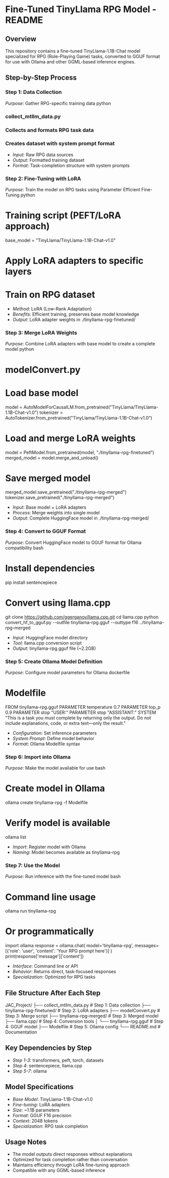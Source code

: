 # Fine-Tuned TinyLlama RPG Model - README

## Overview
This repository contains a fine-tuned TinyLlama-1.1B-Chat model specialized for RPG (Role-Playing Game) tasks, converted to GGUF format for use with Ollama and other GGML-based inference engines.

## Step-by-Step Process

### Step 1: Data Collection
*Purpose*: Gather RPG-specific training data
python
### collect_mtllm_data.py
### Collects and formats RPG task data
### Creates dataset with system prompt format

- *Input*: Raw RPG data sources
- *Output*: Formatted training dataset
- *Format*: Task-completion structure with system prompts

### Step 2: Fine-Tuning with LoRA
*Purpose*: Train the model on RPG tasks using Parameter Efficient Fine-Tuning
python
# Training script (PEFT/LoRA approach)
base_model = "TinyLlama/TinyLlama-1.1B-Chat-v1.0"
# Apply LoRA adapters to specific layers
# Train on RPG dataset

- *Method*: LoRA (Low-Rank Adaptation)
- *Benefits*: Efficient training, preserves base model knowledge
- *Output*: LoRA adapter weights in ./tinyllama-rpg-finetuned/

### Step 3: Merge LoRA Weights
*Purpose*: Combine LoRA adapters with base model to create a complete model
python
# modelConvert.py
# Load base model
model = AutoModelForCausalLM.from_pretrained("TinyLlama/TinyLlama-1.1B-Chat-v1.0")
tokenizer = AutoTokenizer.from_pretrained("TinyLlama/TinyLlama-1.1B-Chat-v1.0")

# Load and merge LoRA weights
model = PeftModel.from_pretrained(model, "./tinyllama-rpg-finetuned")
merged_model = model.merge_and_unload()

# Save merged model
merged_model.save_pretrained("./tinyllama-rpg-merged")
tokenizer.save_pretrained("./tinyllama-rpg-merged")

- *Input*: Base model + LoRA adapters
- *Process*: Merge weights into single model
- *Output*: Complete HuggingFace model in ./tinyllama-rpg-merged/

### Step 4: Convert to GGUF Format
*Purpose*: Convert HuggingFace model to GGUF format for Ollama compatibility
bash
# Install dependencies
pip install sentencepiece

# Convert using llama.cpp
git clone https://github.com/ggerganov/llama.cpp.git
cd llama.cpp
python convert_hf_to_gguf.py --outfile tinyllama-rpg.gguf --outtype f16 ../tinyllama-rpg-merged

- *Input*: HuggingFace model directory
- *Tool*: llama.cpp conversion script
- *Output*: tinyllama-rpg.gguf file (~2.2GB)

### Step 5: Create Ollama Model Definition
*Purpose*: Configure model parameters for Ollama
dockerfile
# Modelfile
FROM tinyllama-rpg.gguf
PARAMETER temperature 0.7
PARAMETER top_p 0.9
PARAMETER stop "USER:"
PARAMETER stop "ASSISTANT:"
SYSTEM "This is a task you must complete by returning only the output. Do not include explanations, code, or extra text—only the result."

- *Configuration*: Set inference parameters
- *System Prompt*: Define model behavior
- *Format*: Ollama Modelfile syntax

### Step 6: Import into Ollama
*Purpose*: Make the model available for use
bash
# Create model in Ollama
ollama create tinyllama-rpg -f Modelfile

# Verify model is available
ollama list

- *Import*: Register model with Ollama
- *Naming*: Model becomes available as tinyllama-rpg

### Step 7: Use the Model
*Purpose*: Run inference with the fine-tuned model
bash
# Command line usage
ollama run tinyllama-rpg

# Or programmatically
import ollama
response = ollama.chat(
    model='tinyllama-rpg',
    messages=[{'role': 'user', 'content': 'Your RPG prompt here'}]
)
print(response['message']['content'])

- *Interface*: Command line or API
- *Behavior*: Returns direct, task-focused responses
- *Specialization*: Optimized for RPG tasks

## File Structure After Each Step


JAC_Project/
├── collect_mtllm_data.py           # Step 1: Data collection
├── tinyllama-rpg-finetuned/        # Step 2: LoRA adapters
├── modelConvert.py                 # Step 3: Merge script
├── tinyllama-rpg-merged/           # Step 3: Merged model
├── llama.cpp/                      # Step 4: Conversion tools
│   └── tinyllama-rpg.gguf         # Step 4: GGUF model
├── Modelfile                       # Step 5: Ollama config
└── README.md                       # Documentation


## Key Dependencies by Step

- *Step 1-3*: transformers, peft, torch, datasets
- *Step 4*: sentencepiece, llama.cpp
- *Step 5-7*: ollama

## Model Specifications

- *Base Model*: TinyLlama-1.1B-Chat-v1.0
- *Fine-tuning*: LoRA adapters
- *Size*: ~1.1B parameters
- *Format*: GGUF F16 precision
- *Context*: 2048 tokens
- *Specialization*: RPG task completion

## Usage Notes

- The model outputs direct responses without explanations
- Optimized for task completion rather than conversation
- Maintains efficiency through LoRA fine-tuning approach
- Compatible with any GGML-based inference
